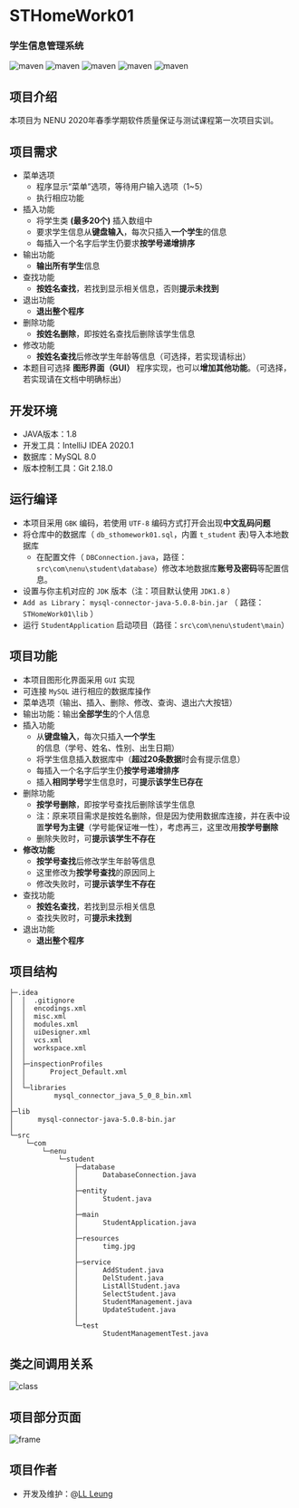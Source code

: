 # STHomeWork01
### 学生信息管理系统

![maven](https://img.shields.io/badge/Java-passing-red)
![maven](https://img.shields.io/badge/JDK-1.8-success)
![maven](https://img.shields.io/badge/MySQL-8.0%2B-yellow)
![maven](https://img.shields.io/badge/version-v1.2-orange)
![maven](https://img.shields.io/badge/License-Apache%202.0-blue)

## 项目介绍
本项目为 NENU 2020年春季学期软件质量保证与测试课程第一次项目实训。

## 项目需求
* 菜单选项
    - 程序显示“菜单”选项，等待用户输入选项（1~5）
    - 执行相应功能
* 插入功能
    - 将学生类 **(最多20个)** 插入数组中
    - 要求学生信息从**键盘输入**，每次只插入**一个学生**的信息
    - 每插入一个名字后学生仍要求**按学号递增排序**
* 输出功能
    - **输出所有学生**信息
* 查找功能
    - **按姓名查找**，若找到显示相关信息，否则**提示未找到**
* 退出功能
    - **退出整个程序**
* 删除功能
    - **按姓名删除**，即按姓名查找后删除该学生信息
* 修改功能
    - **按姓名查找**后修改学生年龄等信息（可选择，若实现请标出）
* 本题目可选择 **图形界面（GUI）** 程序实现，也可以**增加其他功能**。（可选择，若实现请在文档中明确标出）

## 开发环境
* JAVA版本：1.8
* 开发工具：IntelliJ IDEA 2020.1
* 数据库：MySQL 8.0
* 版本控制工具：Git 2.18.0

## 运行编译
* 本项目采用 `GBK` 编码，若使用 `UTF-8` 编码方式打开会出现**中文乱码问题**
* 将仓库中的数据库（ `db_sthomework01.sql`，内置 `t_student` 表)导入本地数据库
    - 在配置文件（ `DBConnection.java`，路径：`src\com\nenu\student\database`）修改本地数据库**账号及密码**等配置信息。
* 设置与你主机对应的 `JDK` 版本（注：项目默认使用 `JDK1.8` ）
* `Add as Library`： `mysql-connector-java-5.0.8-bin.jar` （ 路径：`STHomeWork01\lib` ）  
* 运行 `StudentApplication` 启动项目（路径：`src\com\nenu\student\main`）

## 项目功能
* 本项目图形化界面采用 `GUI` 实现
* 可连接 `MySQL` 进行相应的数据库操作
* 菜单选项（输出、插入、删除、修改、查询、退出六大按钮）
* 输出功能：输出**全部学生**的个人信息
* 插入功能
    - 从**键盘输入**，每次只插入**一个学生**的信息（学号、姓名、性别、出生日期）
    - 将学生信息插入数据库中（**超过20条数据**时会有提示信息）
    - 每插入一个名字后学生仍**按学号递增排序** 
    - 插入**相同学号**学生信息时，可**提示该学生已存在**
* 删除功能
    - **按学号删除**，即按学号查找后删除该学生信息
    - 注：原来项目需求是按姓名删除，但是因为使用数据库连接，并在表中设置**学号为主键**（学号能保证唯一性），考虑再三，这里改用**按学号删除**
    - 删除失败时，可**提示该学生不存在**
* **修改功能**
    - **按学号查找**后修改学生年龄等信息
    - 这里修改为**按学号查找**的原因同上
    - 修改失败时，可**提示该学生不存在**
* 查找功能
    - **按姓名查找**，若找到显示相关信息
    - 查找失败时，可**提示未找到**
* 退出功能
    - **退出整个程序**

## 项目结构
```
├─.idea
│  │  .gitignore
│  │  encodings.xml
│  │  misc.xml
│  │  modules.xml
│  │  uiDesigner.xml
│  │  vcs.xml
│  │  workspace.xml
│  │  
│  ├─inspectionProfiles
│  │      Project_Default.xml
│  │      
│  └─libraries
│          mysql_connector_java_5_0_8_bin.xml
│          
├─lib
│      mysql-connector-java-5.0.8-bin.jar
│                  
└─src
    └─com
        └─nenu
            └─student
                ├─database
                │      DatabaseConnection.java
                │      
                ├─entity
                │      Student.java
                │      
                ├─main
                │      StudentApplication.java
                │      
                ├─resources
                │      timg.jpg
                │      
                ├─service
                │      AddStudent.java
                │      DelStudent.java
                │      ListAllStudent.java
                │      SelectStudent.java
                │      StudentManagement.java
                │      UpdateStudent.java
                │      
                └─test
                       StudentManagementTest.java
```

## 类之间调用关系
![class](https://cdn.jsdelivr.net/gh/leungll/ImgHosting/img/175.png)

## 项目部分页面
![frame](https://cdn.jsdelivr.net/gh/leungll/ImgHosting/img/gui.png)

## 项目作者
* 开发及维护：@[LL Leung](https://github.com/leungll)





    


